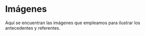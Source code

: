 # Imágenes

Aquí se encuentran las imágenes que empleamos para ilustrar los antecedentes y referentes.
